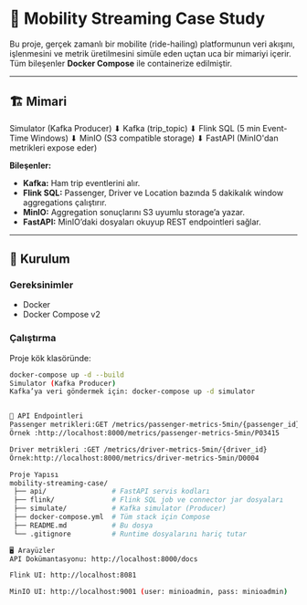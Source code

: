 # 🚖 Mobility Streaming Case Study

Bu proje, gerçek zamanlı bir mobilite (ride-hailing) platformunun veri akışını, işlenmesini ve metrik üretilmesini simüle eden uçtan uca bir mimariyi içerir.  
Tüm bileşenler **Docker Compose** ile containerize edilmiştir.

---

## 🏗 Mimari

Simulator (Kafka Producer)
⬇
Kafka (trip_topic)
⬇
Flink SQL (5 min Event-Time Windows)
⬇
MinIO (S3 compatible storage)
⬇
FastAPI (MinIO'dan metrikleri expose eder)


**Bileşenler:**
- **Kafka:** Ham trip eventlerini alır.
- **Flink SQL:** Passenger, Driver ve Location bazında 5 dakikalık window aggregations çalıştırır.
- **MinIO:** Aggregation sonuçlarını S3 uyumlu storage’a yazar.
- **FastAPI:** MinIO’daki dosyaları okuyup REST endpointleri sağlar.

---

## 🚀 Kurulum

### Gereksinimler
- Docker
- Docker Compose v2

### Çalıştırma
Proje kök klasöründe:
```bash
docker-compose up -d --build
Simulator (Kafka Producer)
Kafka’ya veri göndermek için: docker-compose up -d simulator


📡 API Endpointleri
Passenger metrikleri:GET /metrics/passenger-metrics-5min/{passenger_id}
Örnek :http://localhost:8000/metrics/passenger-metrics-5min/P03415

Driver metrikleri :GET /metrics/driver-metrics-5min/{driver_id}
Örnek:http://localhost:8000/metrics/driver-metrics-5min/D0004

Proje Yapısı
mobility-streaming-case/
 ├── api/                # FastAPI servis kodları
 ├── flink/              # Flink SQL job ve connector jar dosyaları
 ├── simulate/           # Kafka simulator (Producer)
 ├── docker-compose.yml  # Tüm stack için Compose
 ├── README.md           # Bu dosya
 └── .gitignore          # Runtime dosyalarını hariç tutar

🖥 Arayüzler
API Dokümantasyonu: http://localhost:8000/docs

Flink UI: http://localhost:8081

MinIO UI: http://localhost:9001 (user: minioadmin, pass: minioadmin)
